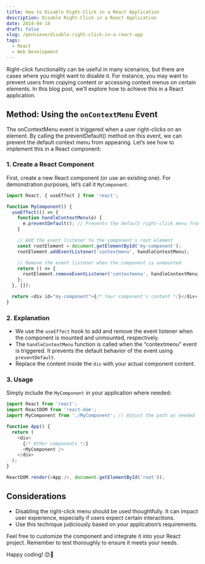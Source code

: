 ```yaml
---
title: How to Disable Right-Click in a React Application
description: Disable Right-Click in a React Application
date: 2024-04-18
draft: false
slug: /pensieve/disable-right-click-in-a-react-app
tags:
  - React
  - Web Development
---
```


Right-click functionality can be useful in many scenarios, but there are cases where you might want to disable it. For instance, you may want to prevent users from copying content or accessing context menus on certain elements. In this blog post, we’ll explore how to achieve this in a React application.

## Method: Using the `onContextMenu` Event

The onContextMenu event is triggered when a user right-clicks on an element. By calling the preventDefault() method on this event, we can prevent the default context menu from appearing. Let’s see how to implement this in a React component:

### 1. Create a React Component

First, create a new React component (or use an existing one). For demonstration purposes, let’s call it `MyComponent`.

```js
import React, { useEffect } from 'react';

function MyComponent() {
  useEffect(() => {
    function handleContextMenu(e) {
      e.preventDefault(); // Prevents the default right-click menu from appearing
    }

    // Add the event listener to the component's root element
    const rootElement = document.getElementById('my-component');
    rootElement.addEventListener('contextmenu', handleContextMenu);

    // Remove the event listener when the component is unmounted
    return () => {
      rootElement.removeEventListener('contextmenu', handleContextMenu);
    };
  }, []);

  return <div id="my-component">{/* Your component's content */}</div>;
}
```

### 2. Explanation

- We use the `useEffect` hook to add and remove the event listener when the component is mounted and unmounted, respectively.
- The `handleContextMenu` function is called when the “contextmenu” event is triggered. It prevents the default behavior of the event using `preventDefault`.
- Replace the content inside the `div` with your actual component content.

### 3. Usage

Simply include the `MyComponent` in your application where needed:

```js
import React from 'react';
import ReactDOM from 'react-dom';
import MyComponent from './MyComponent'; // Adjust the path as needed

function App() {
  return (
    <div>
      {/* Other components */}
      <MyComponent />
    </div>
  );
}

ReactDOM.render(<App />, document.getElementById('root'));
```

## Considerations

- Disabling the right-click menu should be used thoughtfully. It can impact user experience, especially if users expect certain interactions.
- Use this technique judiciously based on your application’s requirements.

Feel free to customize the component and integrate it into your React project. Remember to test thoroughly to ensure it meets your needs.

Happy coding! 😊🚀
